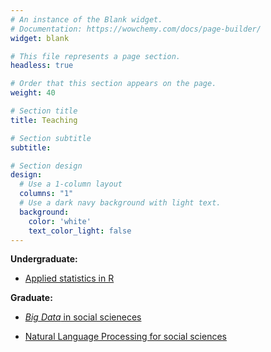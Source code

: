 ```yaml
---
# An instance of the Blank widget.
# Documentation: https://wowchemy.com/docs/page-builder/
widget: blank

# This file represents a page section.
headless: true

# Order that this section appears on the page.
weight: 40

# Section title
title: Teaching

# Section subtitle
subtitle:

# Section design
design:
  # Use a 1-column layout
  columns: "1"
  # Use a dark navy background with light text.
  background:
    color: 'white'
    text_color_light: false
---
```


**Undergraduate:**  

- [Applied statistics in R](https://github.com/BrbanMiro/Statistika)


**Graduate:** 

- [*Big Data* in social scieneces](https://github.com/BrbanMiro/Obrada-podataka)

- [Natural Language Processing for social sciences](https://github.com/BrbanMiro/Analiza-teksta) 

